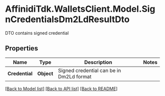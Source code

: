 # AffinidiTdk.WalletsClient.Model.SignCredentialsDm2LdResultDto
DTO contains signed credential

## Properties

Name | Type | Description | Notes
------------ | ------------- | ------------- | -------------
**Credential** | **Object** | Signed credential can be in Dm2Ld format | 

[[Back to Model list]](../README.md#documentation-for-models) [[Back to API list]](../README.md#documentation-for-api-endpoints) [[Back to README]](../README.md)

